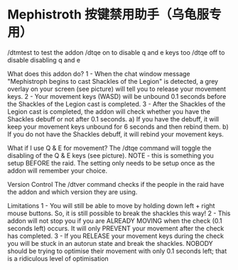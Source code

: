 # Mephistroth 按键禁用助手（乌龟服专用）
/dtmtest to test the addon
/dtqe on to disable q and e keys too
/dtqe off to disable disabling q and e

What does this addon do?
1 - When the chat window message "Mephistroph begins to cast Shackles of the Legion" is detected, a grey overlay on your screen (see picture) will tell you to release your movement keys.
2 - Your movement keys (WASD) will be unbound 0.1 seconds before the Shackles of the Legion cast is completed.
3 - After the Shackles of the Legion cast is completed, the addon will check whether you have the Shackles debuff or not after 0.1 seconds.
    a) If you have the debuff, it will keep your movement keys unbound for 6 seconds and then rebind them.
    b) If you do not have the Shackles debuff, it will rebind your movement keys.

What if I use Q & E for movement?
The /dtqe command will toggle the disabling of the Q & E keys (see picture).
NOTE - this is something you setup BEFORE the raid. The setting only needs to be setup once as the addon will remember your choice.

Version Control
The /dtver command checks if the people in the raid have the addon and which version they are using.

Limitations
1 - You will still be able to move by holding down left + right mouse buttons. So, it is still possible to break the shackles this way!
2 - This addon will not stop you if you are ALREADY MOVING when the check (0.1 seconds left) occurs. It will only PREVENT your movement after the check has completed.
3 - If you RELEASE your movement keys during the check you will be stuck in an autorun state and break the shackles. NOBODY should be trying to optimise their movement with only 0.1 seconds left; that is a ridiculous level of optimisation

